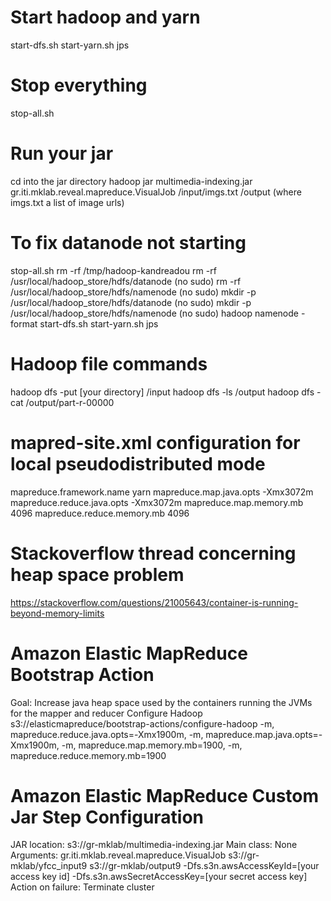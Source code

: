 Start hadoop and yarn
=====================

start-dfs.sh
start-yarn.sh
jps

Stop everything
===============

stop-all.sh

Run your jar
============
cd into the jar directory
hadoop jar multimedia-indexing.jar gr.iti.mklab.reveal.mapreduce.VisualJob /input/imgs.txt /output
(where imgs.txt a list of image urls)

To fix datanode not starting
============================

stop-all.sh
rm -rf /tmp/hadoop-kandreadou
rm -rf /usr/local/hadoop_store/hdfs/datanode (no sudo)
rm -rf /usr/local/hadoop_store/hdfs/namenode (no sudo)
mkdir -p /usr/local/hadoop_store/hdfs/datanode (no sudo)
mkdir -p /usr/local/hadoop_store/hdfs/namenode (no sudo)
hadoop namenode -format
start-dfs.sh
start-yarn.sh
jps

Hadoop file commands
====================

hadoop dfs -put [your directory] /input
hadoop dfs -ls /output
hadoop dfs -cat /output/part-r-00000

mapred-site.xml configuration for local pseudodistributed mode
==============================================================

<configuration>
	<property>
   <name>mapreduce.framework.name</name>
   <value>yarn</value>
</property>
<property>
    <name>mapreduce.map.java.opts</name>
    <value>-Xmx3072m</value>
  </property>
  <property>
    <name>mapreduce.reduce.java.opts</name>
    <value>-Xmx3072m</value>
  </property>
  <property>
    <name>mapreduce.map.memory.mb</name>
    <value>4096</value>
  </property>
   <property>
    <name>mapreduce.reduce.memory.mb</name>
    <value>4096</value>
  </property>

</configuration>

Stackoverflow thread concerning heap space problem
==================================================

https://stackoverflow.com/questions/21005643/container-is-running-beyond-memory-limits


Amazon Elastic MapReduce Bootstrap Action
=========================================
Goal: Increase java heap space used by the containers running the JVMs for the mapper and reducer
Configure Hadoop
s3://elasticmapreduce/bootstrap-actions/configure-hadoop
-m, mapreduce.reduce.java.opts=-Xmx1900m, -m, mapreduce.map.java.opts=-Xmx1900m, -m, mapreduce.map.memory.mb=1900, -m, mapreduce.reduce.memory.mb=1900


Amazon Elastic MapReduce Custom Jar Step Configuration
======================================================

JAR location: s3://gr-mklab/multimedia-indexing.jar
Main class: None
Arguments: gr.iti.mklab.reveal.mapreduce.VisualJob s3://gr-mklab/yfcc_input9 s3://gr-mklab/output9 -Dfs.s3n.awsAccessKeyId=[your access key id] -Dfs.s3n.awsSecretAccessKey=[your secret access key]
Action on failure: Terminate cluster
